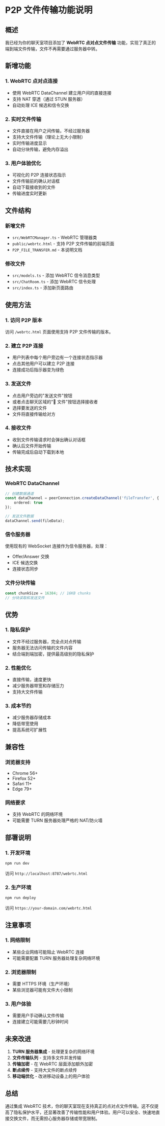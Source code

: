 # P2P 文件传输功能说明

## 概述

我已经为你的聊天室项目添加了 **WebRTC 点对点文件传输** 功能，实现了真正的端到端文件传输，文件不再需要通过服务器中转。

## 新增功能

### 1. WebRTC 点对点连接
- 使用 WebRTC DataChannel 建立用户间的直接连接
- 支持 NAT 穿透（通过 STUN 服务器）
- 自动处理 ICE 候选和信令交换

### 2. 实时文件传输
- 文件直接在用户之间传输，不经过服务器
- 支持大文件传输（理论上无大小限制）
- 实时传输进度显示
- 自动分块传输，避免内存溢出

### 3. 用户体验优化
- 可视化的 P2P 连接状态指示
- 文件传输前的确认对话框
- 自动下载接收到的文件
- 传输进度实时更新

## 文件结构

### 新增文件
- `src/WebRTCManager.ts` - WebRTC 管理器类
- `public/webrtc.html` - 支持 P2P 文件传输的前端页面
- `P2P_FILE_TRANSFER.md` - 本说明文档

### 修改文件
- `src/models.ts` - 添加 WebRTC 信令消息类型
- `src/ChatRoom.ts` - 添加 WebRTC 信令处理
- `src/index.ts` - 添加新页面路由

## 使用方法

### 1. 访问 P2P 版本
访问 `/webrtc.html` 页面使用支持 P2P 文件传输的版本。

### 2. 建立 P2P 连接
- 用户列表中每个用户旁边有一个连接状态指示器
- 点击其他用户可以建立 P2P 连接
- 连接成功后指示器变为绿色

### 3. 发送文件
- 点击用户旁边的"发送文件"按钮
- 或者点击聊天区域的"📎 文件"按钮选择接收者
- 选择要发送的文件
- 文件将直接传输给对方

### 4. 接收文件
- 收到文件传输请求时会弹出确认对话框
- 确认后文件开始传输
- 传输完成后自动下载到本地

## 技术实现

### WebRTC DataChannel
```typescript
// 创建数据通道
const dataChannel = peerConnection.createDataChannel('fileTransfer', {
    ordered: true
});

// 发送文件数据
dataChannel.send(fileData);
```

### 信令服务器
使用现有的 WebSocket 连接作为信令服务器，处理：
- Offer/Answer 交换
- ICE 候选交换
- 连接状态同步

### 文件分块传输
```typescript
const chunkSize = 16384; // 16KB chunks
// 分块读取和发送文件
```

## 优势

### 1. 隐私保护
- 文件不经过服务器，完全点对点传输
- 服务器无法访问传输的文件内容
- 结合端到端加密，提供最高级别的隐私保护

### 2. 性能优化
- 直接传输，速度更快
- 减少服务器带宽和存储压力
- 支持大文件传输

### 3. 成本节约
- 减少服务器存储成本
- 降低带宽使用
- 提高系统可扩展性

## 兼容性

### 浏览器支持
- Chrome 56+
- Firefox 52+
- Safari 11+
- Edge 79+

### 网络要求
- 支持 WebRTC 的网络环境
- 可能需要 TURN 服务器处理严格的 NAT/防火墙

## 部署说明

### 1. 开发环境
```bash
npm run dev
```
访问 `http://localhost:8787/webrtc.html`

### 2. 生产环境
```bash
npm run deploy
```
访问 `https://your-domain.com/webrtc.html`

## 注意事项

### 1. 网络限制
- 某些企业网络可能阻止 WebRTC 连接
- 可能需要配置 TURN 服务器处理复杂网络环境

### 2. 浏览器限制
- 需要 HTTPS 环境（生产环境）
- 某些浏览器可能有文件大小限制

### 3. 用户体验
- 需要用户手动确认文件传输
- 连接建立可能需要几秒钟时间

## 未来改进

1. **TURN 服务器集成** - 处理更复杂的网络环境
2. **文件传输队列** - 支持多文件并发传输
3. **传输加密** - 在 WebRTC 层面添加额外加密
4. **断点续传** - 支持大文件的断点续传
5. **移动端优化** - 改进移动设备上的用户体验

## 总结

通过集成 WebRTC 技术，你的聊天室现在支持真正的点对点文件传输。这不仅提高了隐私保护水平，还显著改善了传输性能和用户体验。用户可以安全、快速地直接交换文件，而无需担心服务器存储或带宽限制。